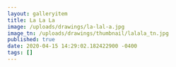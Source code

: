 ```yaml
---
layout: galleryitem
title: La La La
image: /uploads/drawings/la-lal-a.jpg
image_tn: /uploads/drawings/thumbnail/lalala_tn.jpg
published: true
date: 2020-04-15 14:29:02.182422900 -0400
tags: []
---
```

